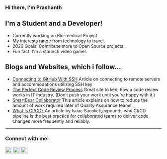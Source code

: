 ### Hi there, I'm Prashanth 

## I'm a Student and a Developer!
- Currently working on Bio-medical Project.
- My interests range from technology to travel. 
- 2020 Goals: Contribute more to Open Source projects.
- Fun fact: I'm a staunch video gamer. 

## Blogs and Websites, which i follow...
- [Connecting to GitHub With SSH](https://docs.github.com/en/github/authenticating-to-github/connecting-to-github-with-ssh) Article on connecting to remote servers and accommodations utilizing SSH key
- [The Perfect Code Review Process](https://medium.com/osedea/the-perfect-code-review-process-845e6ba5c31) Great site to ken, how a code review works in IT industry. (Don’t push your work until you’re happy with it.)
- [SmartBear Collaborator](https://smartbear.com/learn/code-review/what-is-code-review/) This article explains on how to reduce the amount of work required later of Quality Assurance teams.
- [What is CI/CD? ](https://www.infoworld.com/article/3271126/what-is-cicd-continuous-integration-and-continuous-delivery-explained.html) An article by Isaac Sacolick,expounds why CI/CD pipeline is the best practice for collaborated teams to deliver code changes more frequently and reliably.

---
### Connect with me:
[<img align="left" alt="" width="22px" src="https://cdn.jsdelivr.net/npm/simple-icons@v3/icons/twitter.svg" />](https://twitter.com/prashu_8055)
[<img align="left" alt="" width="22px" src="https://cdn.jsdelivr.net/npm/simple-icons@v3/icons/linkedin.svg" />](https://www.linkedin.com/in/prashanth030698/)
[<img align="left" alt="" width="22px" src="https://cdn.jsdelivr.net/npm/simple-icons@v3/icons/instagram.svg" />](https://www.instagram.com/nightmare_8055/?hl=en)

<br />

